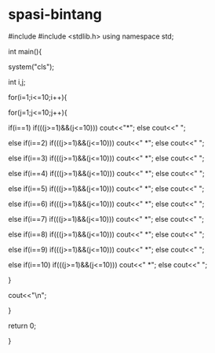# spasi-bintang
#include <iostream>
#include <stdlib.h>
using namespace std;

int main(){

system("cls");

int i,j;

for(i=1;i<=10;i++){

for(j=1;j<=10;j++){

if(i==1) if(((j>=1)&&(j<=10))) cout<<"*"; else cout<<" ";

else if(i==2) if(((j>=1)&&(j<=10))) cout<<" *"; else cout<<" ";

else if(i==3) if(((j>=1)&&(j<=10))) cout<<"  *"; else cout<<" ";

else if(i==4) if(((j>=1)&&(j<=10))) cout<<"   *"; else cout<<" ";

else if(i==5) if(((j>=1)&&(j<=10))) cout<<"    *"; else cout<<" ";

else if(i==6) if(((j>=1)&&(j<=10))) cout<<"     *"; else cout<<" ";

else if(i==7) if(((j>=1)&&(j<=10))) cout<<"      *"; else cout<<" ";

else if(i==8) if(((j>=1)&&(j<=10))) cout<<"       *"; else cout<<" ";

else if(i==9) if(((j>=1)&&(j<=10))) cout<<"        *"; else cout<<" ";

else if(i==10) if(((j>=1)&&(j<=10))) cout<<"         *"; else cout<<" ";

}

cout<<"\n";

}

return 0;

}
